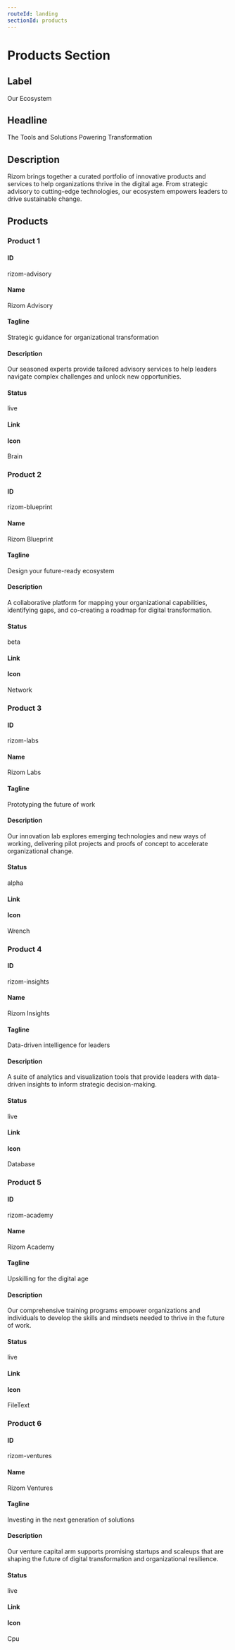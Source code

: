 ```yaml
---
routeId: landing
sectionId: products
---
```


# Products Section

## Label

Our Ecosystem

## Headline

The Tools and Solutions Powering Transformation

## Description

Rizom brings together a curated portfolio of innovative products and services to help organizations thrive in the digital age. From strategic advisory to cutting-edge technologies, our ecosystem empowers leaders to drive sustainable change.

## Products

### Product 1

#### ID

rizom-advisory

#### Name

Rizom Advisory

#### Tagline

Strategic guidance for organizational transformation

#### Description

Our seasoned experts provide tailored advisory services to help leaders navigate complex challenges and unlock new opportunities.

#### Status

live

#### Link

#### Icon

Brain

### Product 2

#### ID

rizom-blueprint

#### Name

Rizom Blueprint

#### Tagline

Design your future-ready ecosystem

#### Description

A collaborative platform for mapping your organizational capabilities, identifying gaps, and co-creating a roadmap for digital transformation.

#### Status

beta

#### Link

#### Icon

Network

### Product 3

#### ID

rizom-labs

#### Name

Rizom Labs

#### Tagline

Prototyping the future of work

#### Description

Our innovation lab explores emerging technologies and new ways of working, delivering pilot projects and proofs of concept to accelerate organizational change.

#### Status

alpha

#### Link

#### Icon

Wrench

### Product 4

#### ID

rizom-insights

#### Name

Rizom Insights

#### Tagline

Data-driven intelligence for leaders

#### Description

A suite of analytics and visualization tools that provide leaders with data-driven insights to inform strategic decision-making.

#### Status

live

#### Link

#### Icon

Database

### Product 5

#### ID

rizom-academy

#### Name

Rizom Academy

#### Tagline

Upskilling for the digital age

#### Description

Our comprehensive training programs empower organizations and individuals to develop the skills and mindsets needed to thrive in the future of work.

#### Status

live

#### Link

#### Icon

FileText

### Product 6

#### ID

rizom-ventures

#### Name

Rizom Ventures

#### Tagline

Investing in the next generation of solutions

#### Description

Our venture capital arm supports promising startups and scaleups that are shaping the future of digital transformation and organizational resilience.

#### Status

live

#### Link

#### Icon

Cpu
